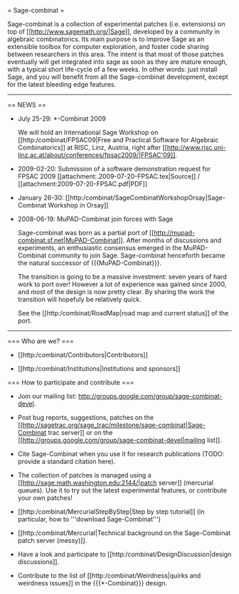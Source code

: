 = Sage-combinat =

Sage-combinat is a collection of experimental patches (i.e. extensions) on top of [[http://www.sagemath.org/|Sage]], developed by a community in algebraic combinatorics. Its main purpose is to improve Sage as an extensible toolbox for computer exploration, and foster code sharing between researchers in this area. The intent is that most of those patches eventually will get integrated into sage as soon as they are mature enough, with a typical short life-cycle of a few weeks. In other words: just install Sage, and you will benefit from all the Sage-combinat development, except for the latest bleeding edge features.

----
== NEWS ==

 * July 25-29: *-Combinat 2009

   We will hold an International Sage Workshop on [[http:/combinat/FPSAC09|Free and Practical Software for Algebraic Combinatorics]] at RISC, Linz, Austria, right after [[http://www.risc.uni-linz.ac.at/about/conferences/fpsac2009/|FPSAC'09]].

 * 2009-02-20: Submission of a software demonstration request for FPSAC 2009 [[attachment:.2009-07-20-FPSAC.tex|Source]] / [[attachment:2009-07-20-FPSAC.pdf|PDF]]

 * January 26-30: [[http:/combinat/SageCombinatWorkshopOrsay|Sage-Combinat Workshop in Orsay]]

 * 2008-06-19: MuPAD-Combinat join forces with Sage

    Sage-combinat was born as a partial port of [[http://mupad-combinat.sf.net|MuPAD-Combinat]]. After months of discussions and experiments, an enthusiastic consensus emerged in the MuPAD-Combinat community to join Sage. Sage-combinat henceforth became the natural successor of {{{MuPAD-Combinat}}}.

   The transition is going to be a massive investment: seven years of hard work to port over! However a lot of experience was gained since 2000, and most of the design is now pretty clear. By sharing the work the transition will hopefuly be relatively quick.

   See the [[http:/combinat/RoadMap|road map and current status]] of the port.

----

=== Who are we? ===

 * [[http:/combinat/Contributors|Contributors]]

 * [[http:/combinat/Institutions|Institutions and sponsors]]

=== How to participate and contribute ===
 * Join our mailing list: http://groups.google.com/group/sage-combinat-devel.

 * Post bug reports, suggestions, patches on the [[http://sagetrac.org/sage_trac/milestone/sage-combinat|Sage-Combinat trac server]] or on the [[http://groups.google.com/group/sage-combinat-devel|mailing list]].

 * Cite Sage-Combinat when you use it for research publications (TODO: provide a standard citation here).

 * The collection of patches is managed using a [[http://sage.math.washington.edu:2144/|patch server]] (mercurial queues). Use it to try out the latest experimental features, or contribute your own patches!

  * [[http:/combinat/MercurialStepByStep|Step by step tutorial]]  (in particular, how to '''download Sage-Combinat''')

  * [[http:/combinat/Mercurial|Technical background on the Sage-Combinat patch server (messy)]].

 * Have a look and participate to [[http:/combinat/DesignDiscussion|design discussions]].

 * Contribute to the list of [[http:/combinat/Weirdness|quirks and weirdness issues]] in the {{{*-Combinat}}} design.
